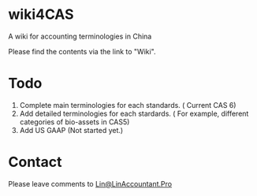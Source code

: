 # wiki4CAS
A wiki for accounting terminologies in China

Please find the contents via the link to "Wiki". 

# Todo

1. Complete main terminologies for each standards. ( Current CAS 6)
2. Add detailed terminologies for each stardards. ( For example, different categories of bio-assets in CAS5)
3. Add US GAAP (Not started yet.)

# Contact
Please leave comments to Lin@LinAccountant.Pro 
